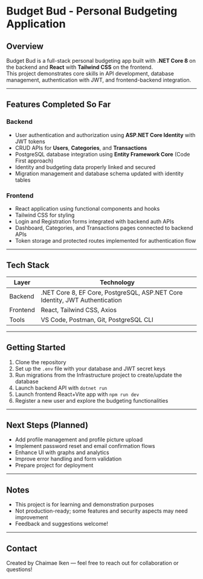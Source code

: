 # Budget Bud - Personal Budgeting Application

## Overview
Budget Bud is a full-stack personal budgeting app built with **.NET Core 8** on the backend and **React** with **Tailwind CSS** on the frontend.  
This project demonstrates core skills in API development, database management, authentication with JWT, and frontend-backend integration.

---

## Features Completed So Far

### Backend
- User authentication and authorization using **ASP.NET Core Identity** with JWT tokens  
- CRUD APIs for **Users**, **Categories**, and **Transactions**  
- PostgreSQL database integration using **Entity Framework Core** (Code First approach)  
- Identity and budgeting data properly linked and secured  
- Migration management and database schema updated with identity tables

### Frontend
- React application using functional components and hooks  
- Tailwind CSS for styling  
- Login and Registration forms integrated with backend auth APIs  
- Dashboard, Categories, and Transactions pages connected to backend APIs  
- Token storage and protected routes implemented for authentication flow  

---

## Tech Stack

| Layer       | Technology                    |
|-------------|-------------------------------|
| Backend     | .NET Core 8, EF Core, PostgreSQL, ASP.NET Core Identity, JWT Authentication |
| Frontend    | React, Tailwind CSS, Axios    |
| Tools       | VS Code, Postman, Git, PostgreSQL CLI |

---

## Getting Started

1. Clone the repository
2. Set up the `.env` file with your database and JWT secret keys
3. Run migrations from the Infrastructure project to create/update the database
4. Launch backend API with `dotnet run`
5. Launch frontend React+Vite app with `npm run dev`
6. Register a new user and explore the budgeting functionalities

---

## Next Steps (Planned)

- Add profile management and profile picture upload  
- Implement password reset and email confirmation flows  
- Enhance UI with graphs and analytics  
- Improve error handling and form validation  
- Prepare project for deployment  

---

## Notes

- This project is for learning and demonstration purposes  
- Not production-ready; some features and security aspects may need improvement  
- Feedback and suggestions welcome!

---

## Contact

Created by Chaimae Iken — feel free to reach out for collaboration or questions!
